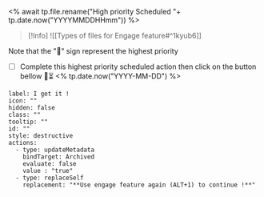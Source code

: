 <% await tp.file.rename("High priority Scheduled "+ tp.date.now("YYYYMMDDHHmm")) %>

> [!Info]
> ![[Types of files for Engage feature#^1kyub6]]

Note that the "🔺" sign represent the highest priority

- [ ] Complete this highest priority scheduled action then click on the button bellow 🔺⏳ <% tp.date.now("YYYY-MM-DD") %>


```meta-bind-button
label: I get it !
icon: ""
hidden: false
class: ""
tooltip: ""
id: ""
style: destructive
actions:
  - type: updateMetadata
    bindTarget: Archived
    evaluate: false
    value : "true" 
  - type: replaceSelf
    replacement: "**Use engage feature again (ALT+1) to continue !**"
```
